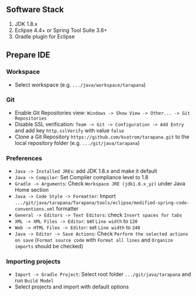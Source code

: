 ## Software Stack

1. JDK 1.8.x
2. Eclipse 4.4+ or Spring Tool Suite 3.6+
3. Gradle plugin for Eclipse

## Prepare IDE

### Workspace

- Select workspace (e.g. `.../java/workspace/tarapana`)

### Git

- Enable Git Repositories view: `Windows -> Show View -> Other... -> Git Repositories`
- Disable SSL verification: `Team -> Git -> Configuration -> Add Entry` and add key `http.sslVerify` with value `false` 
- Clone a Git Repository `https://github.com/kvatrom/tarapana.git` to the local repository folder (e.g. `.../git/java/tarapana`)

### Preferences

- `Java -> Installed JREs`: add JDK 1.8.x and make it default
- `Java -> Compiler`: Set Compiler compliance level to 1.8
- `Gradle -> Arguments`: Check `Workspace JRE (jdk1.8.x_yz)` under Java Home section
- `Java -> Code Style -> Formatter`: Import `.../git/java/tarapana/Tarapana/tools/eclipse/modified-spring-code-conventions.xml` formatter
- `General -> Editors -> Text Editors`: check `Insert spaces for tabs`
- `XML -> XML Files -> Editor`: set `Line width` to `120`
- `Web -> HTML Files -> Editor`: set `Line width` to `240`
- `Java -> Editor -> Save Actions`: Check `Perform the selected actions on save` (`Format source code` with `Format all lines` and `Organize imports` should be checked)

### Importing projects

- `Import -> Gradle Project`: Select root folder `.../git/java/tarapana` and run `Build Model`
- Select projects and import with default options
